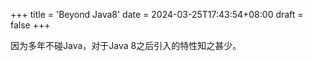 +++
title = 'Beyond Java8'
date = 2024-03-25T17:43:54+08:00
draft = false
+++

因为多年不碰Java，对于Java 8之后引入的特性知之甚少。
